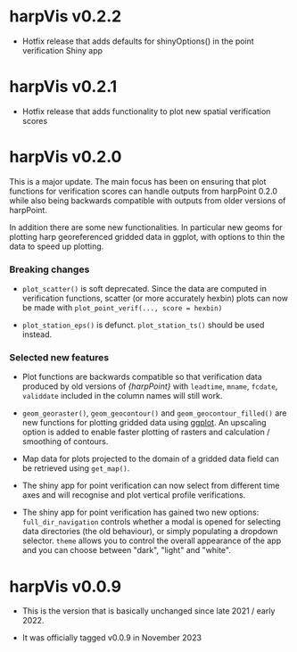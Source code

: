 # harpVis v0.2.2

* Hotfix release that adds defaults for shinyOptions() in the point verification
Shiny app

# harpVis v0.2.1

* Hotfix release that adds functionality to plot new spatial verification
scores

# harpVis v0.2.0

This is a major update. The main focus has been on ensuring that plot functions
for verification scores can handle outputs from harpPoint 0.2.0 while also 
being backwards compatible with outputs from older versions of harpPoint. 

In addition there are some new functionalities. In particular new geoms for 
plotting harp georeferenced gridded data in ggplot, with options to thin the 
data to speed up plotting. 

### Breaking changes

* `plot_scatter()` is soft deprecated. Since the data are computed in 
verification functions, scatter (or more accurately hexbin) plots can now be 
made with `plot_point_verif(..., score = hexbin)`

* `plot_station_eps()` is defunct. `plot_station_ts()` should be used instead. 

### Selected new features

* Plot functions are backwards compatible so that verification data produced by 
old versions of _{harpPoint}_ with `leadtime`, `mname`, `fcdate`, `validdate` 
included in the column names will still work.

* `geom_georaster()`, `geom_geocontour()` and `geom_geocontour_filled()` are new 
functions for plotting gridded data using 
[ggplot](https://ggplot2.tidyverse.org/index.html). An upscaling option is added 
to enable faster plotting of rasters and calculation / smoothing of contours. 

* Map data for plots projected to the domain of a gridded data field can be 
retrieved using `get_map()`.

* The shiny app for point verification can now select from different time axes 
and will recognise and plot vertical profile verifications. 

* The shiny app for point verification has gained two new options: 
`full_dir_navigation` controls whether a modal is opened for selecting data 
directories (the old behaviour), or simply populating a dropdown selector. 
`theme` allows you to control the overall appearance of the app and you can 
choose between "dark", "light" and "white".



# harpVis v0.0.9

* This is the version that is basically unchanged since late 2021 / early 2022. 

* It was officially tagged v0.0.9 in November 2023
